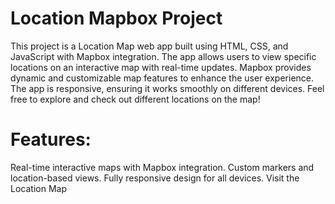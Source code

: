 # Location Mapbox Project
This project is a Location Map web app built using HTML, CSS, and JavaScript with Mapbox integration.
The app allows users to view specific locations on an interactive map with real-time updates.
Mapbox provides dynamic and customizable map features to enhance the user experience.
The app is responsive, ensuring it works smoothly on different devices.
Feel free to explore and check out different locations on the map!

# Features:
Real-time interactive maps with Mapbox integration.
Custom markers and location-based views.
Fully responsive design for all devices.
Visit the Location Map

